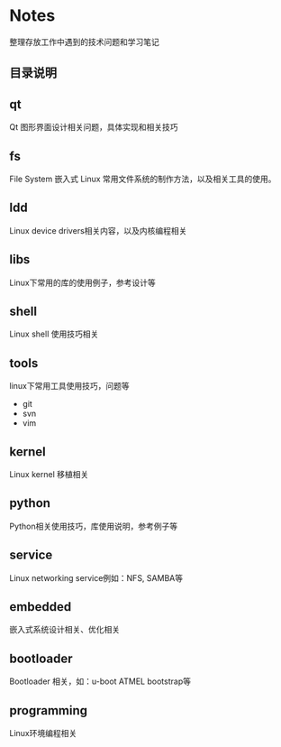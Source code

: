 # Notes

整理存放工作中遇到的技术问题和学习笔记

## 目录说明

## qt

Qt 图形界面设计相关问题，具体实现和相关技巧

## fs

File System 嵌入式 Linux 常用文件系统的制作方法，以及相关工具的使用。

## ldd

Linux device drivers相关内容，以及内核编程相关

## libs

Linux下常用的库的使用例子，参考设计等 


## shell

Linux shell 使用技巧相关

## tools

linux下常用工具使用技巧，问题等

- git
- svn
- vim

## kernel

Linux kernel 移植相关

## python

Python相关使用技巧，库使用说明，参考例子等

## service

Linux networking service例如：NFS, SAMBA等

## embedded

嵌入式系统设计相关、优化相关

## bootloader
 
Bootloader 相关，如：u-boot ATMEL bootstrap等

## programming

Linux环境编程相关


